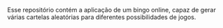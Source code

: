 Esse repositório contém a aplicação de um bingo online, capaz de gerar várias cartelas aleatórias para diferentes possibilidades de jogos. 
